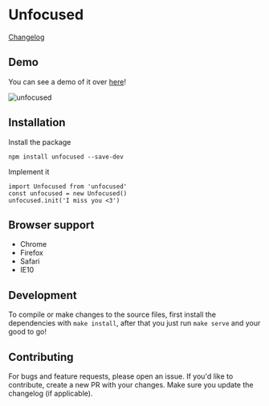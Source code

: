 # Unfocused

[Changelog](CHANGELOG.md)

## Demo
You can see a demo of it over [here](https://sebastianekstrom.github.io/unfocused/)!

![unfocused](https://cloud.githubusercontent.com/assets/1921046/15626977/3885c8e2-24d5-11e6-9b3b-61091a05c45e.gif)

## Installation

Install the package
```
npm install unfocused --save-dev
```
Implement it
```
import Unfocused from 'unfocused'
const unfocused = new Unfocused()
unfocused.init('I miss you <3')
```

## Browser support

* Chrome
* Firefox
* Safari
* IE10

## Development

To compile or make changes to the source files, first install the dependencies with `make install`, after that you just run `make serve` and your good to go!

## Contributing

For bugs and feature requests, please open an issue. If you'd like to contribute, create a new PR
with your changes. Make sure you update the changelog (if applicable).
